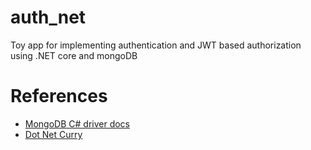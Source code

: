 # auth_net
Toy app for implementing authentication and JWT based authorization using .NET core and mongoDB

# References
- [MongoDB C# driver docs](https://docs.mongodb.com/getting-started/csharp/update/)
- [Dot Net Curry](http://www.dotnetcurry.com/aspnet-mvc/1267/using-mongodb-nosql-database-with-aspnet-webapi-core)


